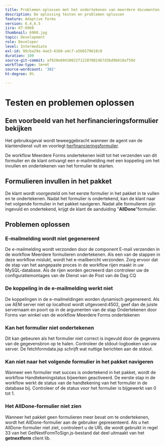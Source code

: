 ```yaml
---
title: Problemen oplossen met het ondertekenen van meerdere documenten
description: De oplossing testen en problemen oplossen
feature: Adaptive Forms
version: 6.4,6.5
jira: KT-6960
thumbnail: 6960.jpg
topic: Development
role: Developer
level: Intermediate
exl-id: 99cba29e-4ae3-4160-a4c7-a5b6579618c0
duration: 109
source-git-commit: af928e60410022f12207082467d3bd9b818af59d
workflow-type: tm+mt
source-wordcount: '382'
ht-degree: 0%

---
```


# Testen en problemen oplossen


## Een voorbeeld van het herfinancieringsformulier bekijken

Het gebruiksgeval wordt teweeggebracht wanneer de agent van de klantendienst vult en voorlegt [herfinancieringsformulier](http://localhost:4502/content/dam/formsanddocuments/formsandsigndemo/refinanceform/jcr:content?wcmmode=disabled).

De workflow Meerdere Forms ondertekenen leidt tot het verzenden van dit formulier en de klant ontvangt een e-mailmelding met een koppeling om het invullen en ondertekenen van het formulier te starten.

## Formulieren invullen in het pakket

De klant wordt voorgesteld om het eerste formulier in het pakket in te vullen en te ondertekenen. Nadat het formulier is ondertekend, kan de klant naar het volgende formulier in het pakket navigeren. Nadat alle formulieren zijn ingevuld en ondertekend, krijgt de klant de aanduiding &quot;**AllDone**&quot;formulier.

## Problemen oplossen

### E-mailmelding wordt niet gegenereerd

De e-mailmelding wordt verzonden door de component E-mail verzenden in de workflow Meerdere formulieren ondertekenen. Als een van de stappen in deze workflow mislukt, wordt het e-mailbericht verzonden. Zorg ervoor dat de stap van het aangepaste proces in de workflow rijen maakt in uw MySQL-database. Als de rijen worden gecreeerd dan controleer uw de configuratiemontages van de Dienst van de Post van de Dag CQ

### De koppeling in de e-mailmelding werkt niet

De koppelingen in de e-mailmeldingen worden dynamisch gegenereerd. Als uw AEM server niet op localhost wordt uitgevoerd:4502, geef dan de juiste servernaam en poort op in de argumenten van de stap Ondertekenen door Forms van winkel van de workflow Meerdere Forms ondertekenen

### Kan het formulier niet ondertekenen

Dit kan gebeuren als het formulier niet correct is ingevuld door de gegevens van de gegevensbron op te halen. Controleer de stdout-logboeken van uw server. De fetchformdata.jsp schrijft wat nuttige berichten aan de stdout.

### Kan niet naar het volgende formulier in het pakket navigeren

Wanneer een formulier met succes is ondertekend in het pakket, wordt de workflow Handtekeningstatus bijwerken geactiveerd. De eerste stap in de workflow werkt de status van de handtekening van het formulier in de database bij. Controleer of de status voor het formulier is bijgewerkt van 0 tot 1.

### Het AllDone-formulier niet zien

Wanneer het pakket geen formulieren meer bevat om te ondertekenen, wordt het AllDone-formulier aan de gebruiker gepresenteerd. Als u het AllDone-formulier niet ziet, controleert u de URL die wordt gebruikt in regel 33 van het GetNextFormToSign.js-bestand dat deel uitmaakt van het **getnextform** client lib.
